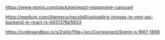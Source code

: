 <!-- Carousel -->

https://www.npmjs.com/package/react-responsive-carousel

<!-- half width - gap/2 -->
 <div style={{ width: 'calc(50% - 7.5px)' }}>

<!-- melhorar oq for preciso no desing -->
<!-- esperar o junin corrigir bug no back -->
<!-- verifiar response >= 200 ... -->

<!-- solução do erro de upload tirado daqui -->

https://medium.com/@emeruchecole9/uploading-images-to-rest-api-backend-in-react-js-b931376b5833

<!-- animated avatar -->

https://codesandbox.io/s/2gi0x?file=/src/Component/SignIn.js:1661-1668
